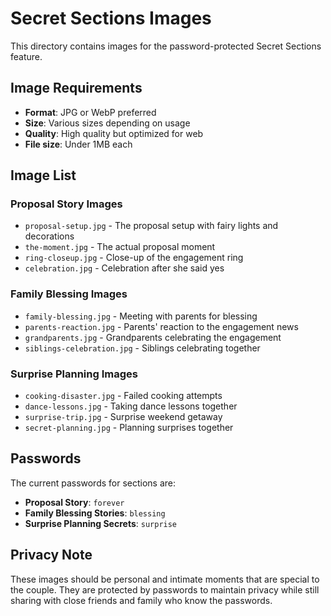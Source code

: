 # Secret Sections Images

This directory contains images for the password-protected Secret Sections feature.

## Image Requirements
- **Format**: JPG or WebP preferred
- **Size**: Various sizes depending on usage
- **Quality**: High quality but optimized for web
- **File size**: Under 1MB each

## Image List

### Proposal Story Images
- `proposal-setup.jpg` - The proposal setup with fairy lights and decorations
- `the-moment.jpg` - The actual proposal moment
- `ring-closeup.jpg` - Close-up of the engagement ring
- `celebration.jpg` - Celebration after she said yes

### Family Blessing Images
- `family-blessing.jpg` - Meeting with parents for blessing
- `parents-reaction.jpg` - Parents' reaction to the engagement news
- `grandparents.jpg` - Grandparents celebrating the engagement
- `siblings-celebration.jpg` - Siblings celebrating together

### Surprise Planning Images
- `cooking-disaster.jpg` - Failed cooking attempts
- `dance-lessons.jpg` - Taking dance lessons together
- `surprise-trip.jpg` - Surprise weekend getaway
- `secret-planning.jpg` - Planning surprises together

## Passwords
The current passwords for sections are:
- **Proposal Story**: `forever`
- **Family Blessing Stories**: `blessing`
- **Surprise Planning Secrets**: `surprise`

## Privacy Note
These images should be personal and intimate moments that are special to the couple. They are protected by passwords to maintain privacy while still sharing with close friends and family who know the passwords.
